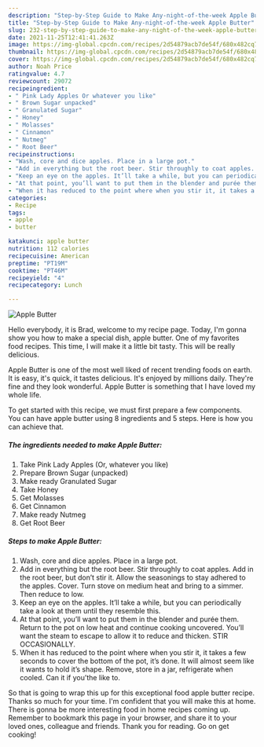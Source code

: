 ```yaml
---
description: "Step-by-Step Guide to Make Any-night-of-the-week Apple Butter"
title: "Step-by-Step Guide to Make Any-night-of-the-week Apple Butter"
slug: 232-step-by-step-guide-to-make-any-night-of-the-week-apple-butter
date: 2021-11-25T12:41:41.263Z
image: https://img-global.cpcdn.com/recipes/2d54879acb7de54f/680x482cq70/apple-butter-recipe-main-photo.jpg
thumbnail: https://img-global.cpcdn.com/recipes/2d54879acb7de54f/680x482cq70/apple-butter-recipe-main-photo.jpg
cover: https://img-global.cpcdn.com/recipes/2d54879acb7de54f/680x482cq70/apple-butter-recipe-main-photo.jpg
author: Noah Price
ratingvalue: 4.7
reviewcount: 29072
recipeingredient:
- " Pink Lady Apples Or whatever you like"
- " Brown Sugar unpacked"
- " Granulated Sugar"
- " Honey"
- " Molasses"
- " Cinnamon"
- " Nutmeg"
- " Root Beer"
recipeinstructions:
- "Wash, core and dice apples. Place in a large pot."
- "Add in everything but the root beer. Stir throughly to coat apples. Add in the root beer, but don’t stir it. Allow the seasonings to stay adhered to the apples. Cover. Turn stove on medium heat and bring to a simmer. Then reduce to low."
- "Keep an eye on the apples. It’ll take a while, but you can periodically take a look at them until they resemble this."
- "At that point, you’ll want to put them in the blender and purée them. Return to the pot on low heat and continue cooking uncovered. You’ll want the steam to escape to allow it to reduce and thicken. STIR OCCASIONALLY."
- "When it has reduced to the point where when you stir it, it takes a few seconds to cover the bottom of the pot, it’s done. It will almost seem like it wants to hold it’s shape. Remove, store in a jar, refrigerate when cooled. Can it if you’the like to."
categories:
- Recipe
tags:
- apple
- butter

katakunci: apple butter 
nutrition: 112 calories
recipecuisine: American
preptime: "PT19M"
cooktime: "PT46M"
recipeyield: "4"
recipecategory: Lunch

---
```



![Apple Butter](https://img-global.cpcdn.com/recipes/2d54879acb7de54f/680x482cq70/apple-butter-recipe-main-photo.jpg)

Hello everybody, it is Brad, welcome to my recipe page. Today, I'm gonna show you how to make a special dish, apple butter. One of my favorites food recipes. This time, I will make it a little bit tasty. This will be really delicious.

Apple Butter is one of the most well liked of recent trending foods on earth. It is easy, it's quick, it tastes delicious. It's enjoyed by millions daily. They're fine and they look wonderful. Apple Butter is something that I have loved my whole life.




To get started with this recipe, we must first prepare a few components. You can have apple butter using 8 ingredients and 5 steps. Here is how you can achieve that.

<!--inarticleads1-->

##### The ingredients needed to make Apple Butter:

1. Take  Pink Lady Apples (Or, whatever you like)
1. Prepare  Brown Sugar (unpacked)
1. Make ready  Granulated Sugar
1. Take  Honey
1. Get  Molasses
1. Get  Cinnamon
1. Make ready  Nutmeg
1. Get  Root Beer




<!--inarticleads2-->

##### Steps to make Apple Butter:

1. Wash, core and dice apples. Place in a large pot.
1. Add in everything but the root beer. Stir throughly to coat apples. Add in the root beer, but don’t stir it. Allow the seasonings to stay adhered to the apples. Cover. Turn stove on medium heat and bring to a simmer. Then reduce to low.
1. Keep an eye on the apples. It’ll take a while, but you can periodically take a look at them until they resemble this.
1. At that point, you’ll want to put them in the blender and purée them. Return to the pot on low heat and continue cooking uncovered. You’ll want the steam to escape to allow it to reduce and thicken. STIR OCCASIONALLY.
1. When it has reduced to the point where when you stir it, it takes a few seconds to cover the bottom of the pot, it’s done. It will almost seem like it wants to hold it’s shape. Remove, store in a jar, refrigerate when cooled. Can it if you’the like to.




So that is going to wrap this up for this exceptional food apple butter recipe. Thanks so much for your time. I'm confident that you will make this at home. There is gonna be more interesting food in home recipes coming up. Remember to bookmark this page in your browser, and share it to your loved ones, colleague and friends. Thank you for reading. Go on get cooking!

